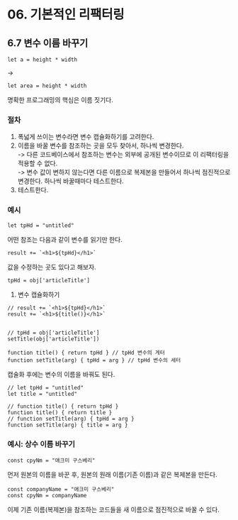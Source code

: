 # 06. 기본적인 리팩터링

## 6.7 변수 이름 바꾸기
```JS
let a = height * width
```
-> 
```JS
let area = height * width
```
명확한 프로그래밍의 핵심은 이름 짓기다.

### 절차
 1. 폭넓게 쓰이는 변수라면 변수 캡슐화하기를 고려한다.
 2. 이름을 바꿀 변수를 참조하는 곳을 모두 찾아서, 하나씩 변경한다.  
  -> 다른 코드베이스에서 참조하는 변수는 외부에 공개된 변수이므로 이 리팩터링을 적용할 수 없다.  
  -> 변수 값이 변하지 않는다면 다른 이름으로 복제본을 만들어서 하나씩 점진적으로 변경한다. 하나씩 바꿀때마다 테스트한다.
 3. 테스트한다.

### 예시

```JS
let tpHd = "untitled"
```
어떤 참조는 다음과 같이 변수를 읽기만 한다.
```JS
result += `<h1>${tpHd}</h1>`
```
값을 수정하는 곳도 있다고 해보자.
```JS
tpHd = obj['articleTitle']
```
1. 변수 캡슐화하기
```JS
// result += `<h1>${tpHd}</h1>`
result += `<h1>${title()}</h1>`


// tpHd = obj['articleTitle']
setTitle(obj['articleTitle'])

function title() { return tpHd } // tpHd 변수의 게터
function setTitle(arg) { tpHd = arg } // tpHd 변수의 세터
```
캡술화 후에는 변수의 이름을 바꿔도 된다.
```JS
// let tpHd = "untitled"
let title = "untitled"

// function title() { return tpHd }
function title() { return title }
// function setTitle(arg) { tpHd = arg }
function setTitle(arg) { title = arg }
```

### 예시: 상수 이름 바꾸기
```JS
const cpyNm = "애크미 구스베리"
```
먼저 원본의 이름을 바꾼 후, 원본의 원래 이름(기존 이름)과 같은 복제본을 만든다.
```JS
const companyName = "애크미 구스베리"
const cpyNm = companyName
```
이제 기존 이름(복제본)을 참조하는 코드들을 새 이름으로 점진적으로 바꿀 수 있다.
































